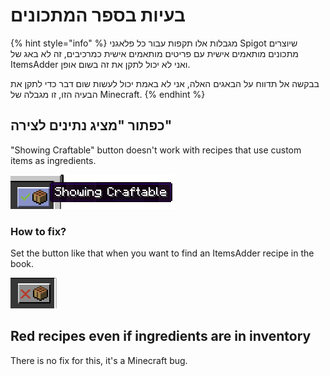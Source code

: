 # בעיות בספר המתכונים

{% hint style="info" %}
מגבלות אלו תקפות עבור כל פלאגני Spigot שיוצרים מתכונים מותאמים אישית עם פריטים מותאמים אישית כמרכיבים, זה לא באג של ItemsAdder ואני לא יכול לתקן את זה בשום אופן.

בבקשה אל תדווח על הבאגים האלה, אני לא באמת יכול לעשות שום דבר כדי לתקן את הבעיה הזו, זו מגבלה של Minecraft.
{% endhint %}

## כפתור "מציג נתינים לצירה"

"Showing Craftable" button doesn't work with recipes that use custom items as ingredients.

![](<../.gitbook/assets/immagine (148).png>)

### How to fix?

Set the button like that when you want to find an ItemsAdder recipe in the book.

![](<../.gitbook/assets/immagine (157).png>)

## Red recipes even if ingredients are in inventory

There is no fix for this, it's a Minecraft bug.

##
